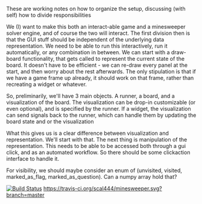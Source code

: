 These are working notes on how to organize the setup, discussing (with self)
how to divide responsibilities

We (I) want to make this both an interact-able game and a minesweeper solver
engine, and of course the two will interact. The first division then is that the
GUI stuff should be independent of the underlying data representation. We need
to be able to run this interactively, run it automatically, or any combination
in between. We can start with a draw-board functionality, that gets called to
represent the current state of the board. It doesn't have to be efficient - we can
re-draw every panel at the start, and then worry about the rest afterwards. The only
stipulation is that if we have a game frame up already, it should work on that frame,
rather than recreating a widget or whatever.

So, preliminarily, we'll have 3 main objects. A runner, a board, and a visualization
of the board. The visualization can be drop-in customizable (or even optional), and
is specified by the runner. If a widget, the visualization can send signals back to the runner, which
can handle them by updating the board state and or the visualization


What this gives us is a clear difference between visualization and representation.
We'll start with that. The next thing is manipulation of the representation. This needs
to be able to be accessed both through a gui click, and as an automated workflow. So there
should be some clickaction interface to handle it.

For visibility, we should maybe consider an enum of (unvisited, visited,
marked_as_flag, marked_as_question). Can a numpy array hold that?

[![Build Status](https://travis-ci.org/scal444/minesweeper.svg?branch=master)](https://travis-ci.org/scal444/minesweeper)
https://travis-ci.org/scal444/minesweeper.svg?branch=master
